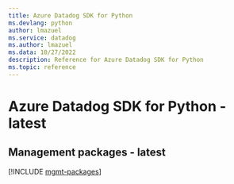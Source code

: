 ```yaml
---
title: Azure Datadog SDK for Python
ms.devlang: python
author: lmazuel
ms.service: datadog
ms.author: lmazuel
ms.data: 10/27/2022
description: Reference for Azure Datadog SDK for Python
ms.topic: reference
---
```

# Azure Datadog SDK for Python - latest

## Management packages - latest
[!INCLUDE [mgmt-packages](datadog-mgmt-index.md)]